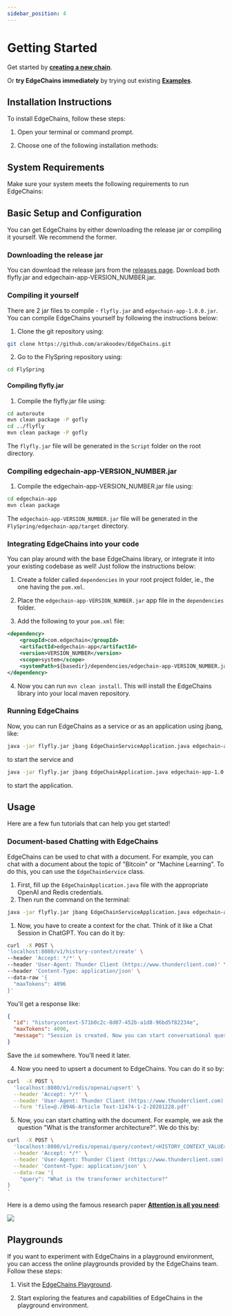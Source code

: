 ```yaml
---
sidebar_position: 4
---
```


# Getting Started

Get started by **[creating a new chain](https://www.arakoo.ai/doc/category/Tutorials)**.

Or **try EdgeChains immediately** by trying out existing **[Examples](https://www.arakoo.ai/doc/category/Examples)**.

## Installation Instructions

To install EdgeChains, follow these steps:

1. Open your terminal or command prompt.

2. Choose one of the following installation methods:

<!-- to be added -->

## System Requirements

Make sure your system meets the following requirements to run EdgeChains:

<!-- add system requirements  -->

## Basic Setup and Configuration

You can get EdgeChains by either downloading the release jar or compiling it yourself. We recommend the former.

### Downloading the release jar

You can download the release jars from the [releases page](https://github.com/arakoodev/EdgeChains/releases). Download both flyfly.jar and edgechain-app-VERSION_NUMBER.jar.

### Compiling it yourself

There are 2 jar files to compile - `flyfly.jar` and `edgechain-app-1.0.0.jar`. You can compile EdgeChains yourself by following the instructions below:


1. Clone the git repository using:
  ```bash
  git clone https://github.com/arakoodev/EdgeChains.git
  ```
2. Go to the FlySpring repository using:

```bash
cd FlySpring
```

#### Compiling flyfly.jar

1. Compile the flyfly.jar file using:

```bash
cd autoroute
mvn clean package -P gofly
cd ../flyfly
mvn clean package -P gofly
```

The `flyfly.jar` file will be generated in the `Script` folder on the root directory.

### Compiling edgechain-app-VERSION_NUMBER.jar

1. Compile the edgechain-app-VERSION_NUMBER.jar file using:

```bash
cd edgechain-app
mvn clean package
```
The `edgechain-app-VERSION_NUMBER.jar` file will be generated in the `FlySpring/edgechain-app/target` directory.

### Integrating EdgeChains into your code

You can play around with the base EdgeChains library, or integrate it into your existing codebase as well! Just follow the instructions below:

1. Create a folder called `dependencies` in your root project folder, ie., the one having the `pom.xml`.

2. Place the `edgechain-app-VERSION_NUMBER.jar` app file in the `dependencies` folder.

3. Add the following to your `pom.xml` file:

```xml
<dependency>
    <groupId>com.edgechain</groupId>
    <artifactId>edgechain-app</artifactId>
    <version>VERSION_NUMBER</version>
    <scope>system</scope>
    <systemPath>${basedir}/dependencies/edgechain-app-VERSION_NUMBER.jar</systemPath>
</dependency>
```

4. Now you can run `mvn clean install`. This will install the EdgeChains library into your local maven repository.

### Running EdgeChains

Now, you can run EdgeChains as a service or as an application using jbang, like:

```bash
java -jar flyfly.jar jbang EdgeChainServiceApplication.java edgechain-app-1.0.0.jar
```
to start the service and
```bash
java -jar flyfly.jar jbang EdgeChainApplication.java edgechain-app-1.0.0.jar
```
to start the application.

## Usage

Here are a few fun tutorials that can help you get started!

### Document-based Chatting with EdgeChains

EdgeChains can be used to chat with a document. For example, you can chat with a document about the topic of "Bitcoin" or "Machine Learning". To do this, you can use the `EdgeChainService` class. 

1. First, fill up the `EdgeChainApplication.java` file with the appropriate OpenAI and Redis credentials.
2. Then run the command on the terminal:
  
  ```bash
  java -jar flyfly.jar jbang EdgeChainServiceApplication.java edgechain-app-1.0.0.jar
  ```

1. Now, you have to create a context for the chat. Think of it like a Chat Session in ChatGPT. You can do it by:
  ```bash
  curl  -X POST \
  'localhost:8080/v1/history-context/create' \
  --header 'Accept: */*' \
  --header 'User-Agent: Thunder Client (https://www.thunderclient.com)' \
  --header 'Content-Type: application/json' \
  --data-raw '{
    "maxTokens": 4096
  }'
  ```
You'll get a response like:

```json
{
  "id": "historycontext-571b0c2c-8d07-452b-a1d8-96bd5f82234e",
  "maxTokens": 4096,
  "message": "Session is created. Now you can start conversational question and answer"
}
```
Save the `id` somewhere. You'll need it later.

4. Now you need to upsert a document to EdgeChains. You can do it so by:

```bash
curl  -X POST \
  'localhost:8080/v1/redis/openai/upsert' \
  --header 'Accept: */*' \
  --header 'User-Agent: Thunder Client (https://www.thunderclient.com)' \
  --form 'file=@./8946-Article Text-12474-1-2-20201228.pdf'
```

5. Now, you can start chatting with the document. For example, we ask the question "What is the transformer architecture?". We do this by:

```bash
curl  -X POST \
  'localhost:8080/v1/redis/openai/query/context/<HISTORY_CONTEXT_VALUE>' \
  --header 'Accept: */*' \
  --header 'User-Agent: Thunder Client (https://www.thunderclient.com)' \
  --header 'Content-Type: application/json' \
  --data-raw '{
    "query": "What is the transformer architecture?"
}
'
```
Here is a demo using the famous research paper [**Attention is all you need**](https://arxiv.org/pdf/1706.03762.pdf):

[![](https://s12.gifyu.com/images/SQ6y0.gif)](https://s12.gifyu.com/images/SQ6y0.gif)

## Playgrounds 

If you want to experiment with EdgeChains in a playground environment, you can access the online playgrounds provided by the EdgeChains team. Follow these steps:

1. Visit the [EdgeChains Playground](https://example.com/playground-edgechains).

2. Start exploring the features and capabilities of EdgeChains in the playground environment.

